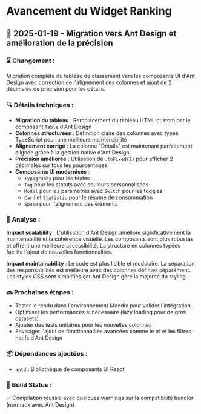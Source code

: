 # Avancement du Widget Ranking

## 📅 2025-01-19 - Migration vers Ant Design et amélioration de la précision

### ⌛ Changement :
Migration complète du tableau de classement vers les composants UI d'Ant Design avec correction de l'alignement des colonnes et ajout de 2 décimales de précision pour les détails.

### 🔍 Détails techniques :
- **Migration du tableau** : Remplacement du tableau HTML custom par le composant `Table` d'Ant Design
- **Colonnes structurées** : Définition claire des colonnes avec types TypeScript pour une meilleure maintenabilité
- **Alignement corrigé** : La colonne "Détails" est maintenant parfaitement alignée grâce à la gestion native d'Ant Design
- **Précision améliorée** : Utilisation de `.toFixed(2)` pour afficher 2 décimales sur tous les pourcentages
- **Composants UI modernisés** :
  - `Typography` pour les textes
  - `Tag` pour les statuts avec couleurs personnalisées
  - `Modal` pour les paramètres avec `Switch` pour les toggles
  - `Card` et `Statistic` pour le résumé de consommation
  - `Space` pour l'alignement des éléments

### 🤔 Analyse :
**Impact scalability** : L'utilisation d'Ant Design améliore significativement la maintenabilité et la cohérence visuelle. Les composants sont plus robustes et offrent une meilleure accessibilité. La structure en colonnes typées facilite l'ajout de nouvelles fonctionnalités.

**Impact maintainability** : Le code est plus lisible et modulaire. La séparation des responsabilités est meilleure avec des colonnes définies séparément. Les styles CSS sont simplifiés car Ant Design gère la majorité du styling.

### 🔜 Prochaines étapes :
- Tester le rendu dans l'environnement Mendix pour valider l'intégration
- Optimiser les performances si nécessaire (lazy loading pour de gros datasets)
- Ajouter des tests unitaires pour les nouvelles colonnes
- Envisager l'ajout de fonctionnalités avancées comme le tri et les filtres natifs d'Ant Design

### 📦 Dépendances ajoutées :
- `antd` : Bibliothèque de composants UI React

### 🚀 Build Status :
✅ Compilation réussie avec quelques warnings sur la compatibilité bundler (normaux avec Ant Design) 